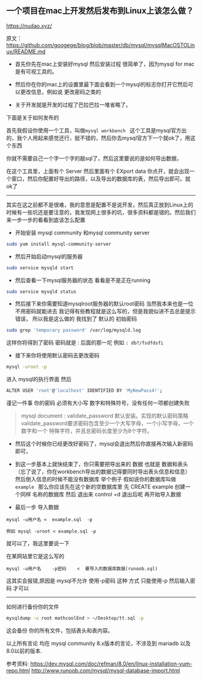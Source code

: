 ## 一个项目在mac上开发然后发布到Linux上该怎么做？

https://nudao.xyz/

原文：https://github.com/googege/blog/blob/master/db/mysql/mysqlMacOSTOLinux/README.md

- 首先你先在mac上安装好mysql 然后安装过程 很简单了，因为mysql for mac是有可视工具的。

- 然后你在你的mac上的设置里最下面会看到一个mysql的标志你打开它然后可以更改信息，例如说 更改密码之类的

- 关于开发就是开发的过程了巴拉巴拉一堆省略了。

下面是关于如何发布的

首先我假设你使用一个工具，叫做`mysql workbench ` 这个工具是mysql官方出的，我个人用起来感觉还行，挺不错的，然后你去mysql官方下一个就ok了，用这个东西

你就不需要自己一个字一个字的敲sql了，然后这里要说的是如何导出数据，

在这个工具里，上面有个 Server 然后里面有个 EXport data 你点开，就会出现一个窗口，然后你配置好导出的路径，以及导出的数据库的表，然后导出即可。就ok了

***** 

其实在这之前都不是很难，我的意思是配置不是说开发，然后真正放到Linux上的时候有一些坑还是要注意的，我发现网上很多的坑，很多资料都是错的。然后我们来一步一步的看看到底该怎么配置

- 开始安装 mysql community 和mysql community server

```bash
sudo yum install mysql-community-server

```
- 然后开始启动mysql的服务器

```bash
sudo service mysqld start

```

- 然后查看一下mysql服务器的状态 看看是不是正在running

```bash
sudo service mysqld status
```

- 然后接下来你需要知道mysqlroot服务器的默认root密码 当然我本来也是一位不用密码就能进去 我记得有些教程就是这么写的，但是我貌似进不去总是提示错误，
所以我是这么做的 我找到了 默认的 初始密码

```bash
sudo grep 'temporary password' /var/log/mysqld.log
```
这样你将得到了密码 密码就是 : 后面的那一坨 例如 `: db?/fsdfdsfi  `

- 接下来你将使用默认密码去更改密码

```bash
mysql -uroot -p

```

进入 mysql的执行界面 然后

```bash
ALTER USER 'root'@'localhost' IDENTIFIED BY 'MyNewPass4!';
```
谨记一件事 你的密码 必须有大小写 数字和特殊符号，没有任何一项都创建失败

> mysql document : validate_password 默认安装。实现的默认密码策略validate_password要求密码包含至少一个大写字母，一个小写字母，一个数字和一个    特殊字符，并且总密码长度至少为8个字符。

- 然后这个时候你已经更改好密码了，mysql会退出然后你直接再次输入新密码即可，

- 到这一步基本上就快结束了，你只需要把导出来的 数据 也就是 数据和表头（忘了说了，你在workbench导出的数据记得要同时导出表头信息和信息）
然后倒入信息的时候不能没有数据库 举个例子 假如说你的数据库叫做 `example ` 那么你应该先在这个新的空数据库里 先 CREATE example 创建一个同样
名称的数据库 然后 退出来 control +d 退出后呢 再开始导入数据

- 最后一步 导入数据 

```
mysql -u用户名 <  example.sql  -p

例如 mysql -uroot < example.sql -p
```
就可以了，我这里要说一下 

在某网站里它是这么写的

```
mysql -u用户名    -p密码    <  要导入的数据库数据(runoob.sql) 
```
这其实会报错,原因是 mysql不允许 使用-p密码 这种 方式 只能使用-p 然后输入密码 才可以 

****
如何进行备份你的文件

```bash
mysqldump -u root mathcoolEnd > ~/Desktop/tt.sql -p

```
这会备份 你的所有文件，包括表头和表内容。

以上所有言论 均在 mysql community 8.x版本的言论，不涉及到 mariadb 以及 8.0以前的版本.

参考资料: https://dev.mysql.com/doc/refman/8.0/en/linux-installation-yum-repo.html
        http://www.runoob.com/mysql/mysql-database-import.html

